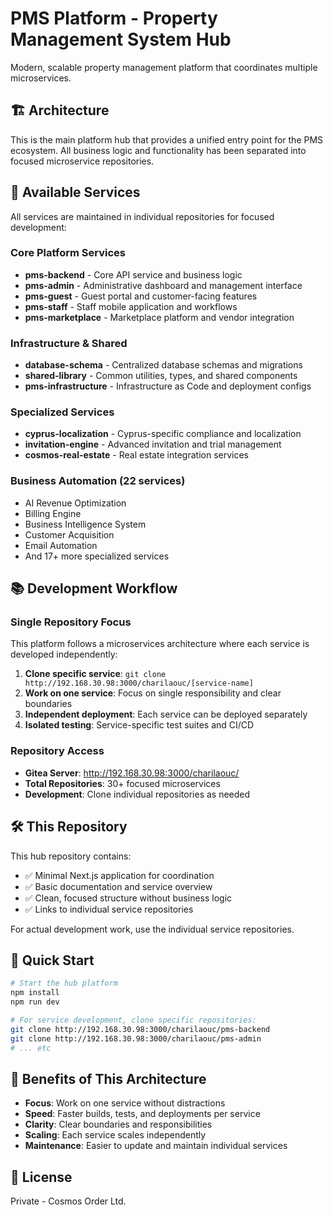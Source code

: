 # PMS Platform - Property Management System Hub

Modern, scalable property management platform that coordinates multiple microservices.

## 🏗️ Architecture

This is the main platform hub that provides a unified entry point for the PMS ecosystem. All business logic and functionality has been separated into focused microservice repositories.

## 🚀 Available Services

All services are maintained in individual repositories for focused development:

### Core Platform Services
- **pms-backend** - Core API service and business logic
- **pms-admin** - Administrative dashboard and management interface
- **pms-guest** - Guest portal and customer-facing features
- **pms-staff** - Staff mobile application and workflows
- **pms-marketplace** - Marketplace platform and vendor integration

### Infrastructure & Shared
- **database-schema** - Centralized database schemas and migrations
- **shared-library** - Common utilities, types, and shared components
- **pms-infrastructure** - Infrastructure as Code and deployment configs

### Specialized Services
- **cyprus-localization** - Cyprus-specific compliance and localization
- **invitation-engine** - Advanced invitation and trial management
- **cosmos-real-estate** - Real estate integration services

### Business Automation (22 services)
- AI Revenue Optimization
- Billing Engine
- Business Intelligence System
- Customer Acquisition
- Email Automation
- And 17+ more specialized services

## 📚 Development Workflow

### Single Repository Focus
This platform follows a microservices architecture where each service is developed independently:

1. **Clone specific service**: `git clone http://192.168.30.98:3000/charilaouc/[service-name]`
2. **Work on one service**: Focus on single responsibility and clear boundaries
3. **Independent deployment**: Each service can be deployed separately
4. **Isolated testing**: Service-specific test suites and CI/CD

### Repository Access
- **Gitea Server**: http://192.168.30.98:3000/charilaouc/
- **Total Repositories**: 30+ focused microservices
- **Development**: Clone individual repositories as needed

## 🛠️ This Repository

This hub repository contains:
- ✅ Minimal Next.js application for coordination
- ✅ Basic documentation and service overview
- ✅ Clean, focused structure without business logic
- ✅ Links to individual service repositories

For actual development work, use the individual service repositories.

## 📝 Quick Start

```bash
# Start the hub platform
npm install
npm run dev

# For service development, clone specific repositories:
git clone http://192.168.30.98:3000/charilaouc/pms-backend
git clone http://192.168.30.98:3000/charilaouc/pms-admin
# ... etc
```

## 🔧 Benefits of This Architecture

- **Focus**: Work on one service without distractions
- **Speed**: Faster builds, tests, and deployments per service
- **Clarity**: Clear boundaries and responsibilities
- **Scaling**: Each service scales independently
- **Maintenance**: Easier to update and maintain individual services

## 📝 License

Private - Cosmos Order Ltd.